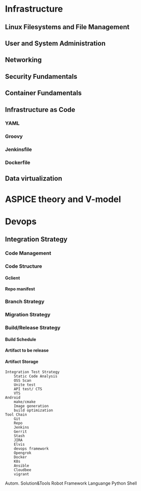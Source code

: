    # Infrastructure
   ## Linux Filesystems and File Management
   ## User and System Administration
   ## Networking 
   ## Security Fundamentals
   ## Container Fundamentals
   ## Infrastructure as Code
   ### YAML
   ### Groovy
   ### Jenkinsfile
   ### Dockerfile
   ## Data virtualization
   # ASPICE  theory  and V-model 
   # Devops
   ## Integration Strategy
   ### Code Management
   ### Code Structure
   ####  Gclient 
   ####  Repo manifest
   ### Branch Strategy
   ###  Migration Strategy
   ### Build/Release Strategy
   ####   Build Schedule
   ####   Artifact to be release
   ####   Artifact Storage
    Integration Test Strategy
        Static Code Analysis
        OSS Scan
        Unite test
        API test/ CTS
        VTS
    Android
        make/cmake 
        Image generation
        build optimization
    Tool Chain
        Git
        Repo
        Jenkins
        Gerrit
        Stash
        JIRA
        Elvis
        devops framework
        Opengrok
        Docker
        K8s
        Ansible 
        Cloudbee
        vigrant 
Autom. Solution&Tools
    Robot Framework
Languange
    Python
    Shell
